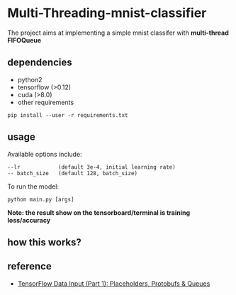 # Multi-Threading-mnist-classifier
The project aims at implementing a simple mnist classifer with **multi-thread FIFOQueue**

## dependencies
- python2
- tensorflow (>0.12)
- cuda (>8.0)
- other requirements
```
pip install --user -r requirements.txt
```

## usage
Available options include:
```
--lr            (default 3e-4, initial learning rate)
-- batch_size   (default 128, batch_size)
```
To run the model:
```
python main.py [args]
```   
**Note: the result show on the tensorboard/terminal is training loss/accuracy**

## how this works?

## reference
- [TensorFlow Data Input (Part 1): Placeholders, Protobufs & Queues](https://indico.io/blog/tensorflow-data-inputs-part1-placeholders-protobufs-queues/)


